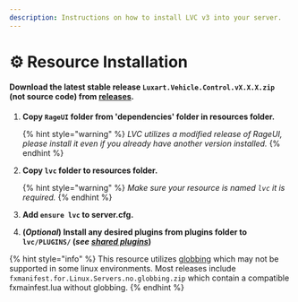 ```yaml
---
description: Instructions on how to install LVC v3 into your server.
---
```


# ⚙ Resource Installation

#### Download the latest stable release `Luxart.Vehicle.Control.vX.X.X.zip` (not source code) from [releases](https://github.com/TrevorBarns/luxart-vehicle-control/releases).

1.  **Copy `RageUI` folder from 'dependencies' folder in resources folder.**

    {% hint style="warning" %}
    _LVC utilizes a modified release of RageUI, please install it even if you already have another version installed._
    {% endhint %}
2.  **Copy `lvc` folder to resources folder.**

    {% hint style="warning" %}
    _Make sure your resource is named `lvc` it is required._
    {% endhint %}
3. **Add `ensure lvc` to server.cfg.**
4. **(**_**Optional**_**) Install any desired plugins from plugins folder to `lvc/PLUGINS/` (**_**see**_ [_**shared plugins**_](broken-reference)**)**

{% hint style="info" %}
This resource utilizes [globbing](https://docs.fivem.net/docs/scripting-reference/resource-manifest/resource-manifest/#globbing) which may not be supported in some linux environments. Most releases include `fxmanifest.for.Linux.Servers.no.globbing.zip` which contain a compatible fxmainfest.lua without globbing.
{% endhint %}
